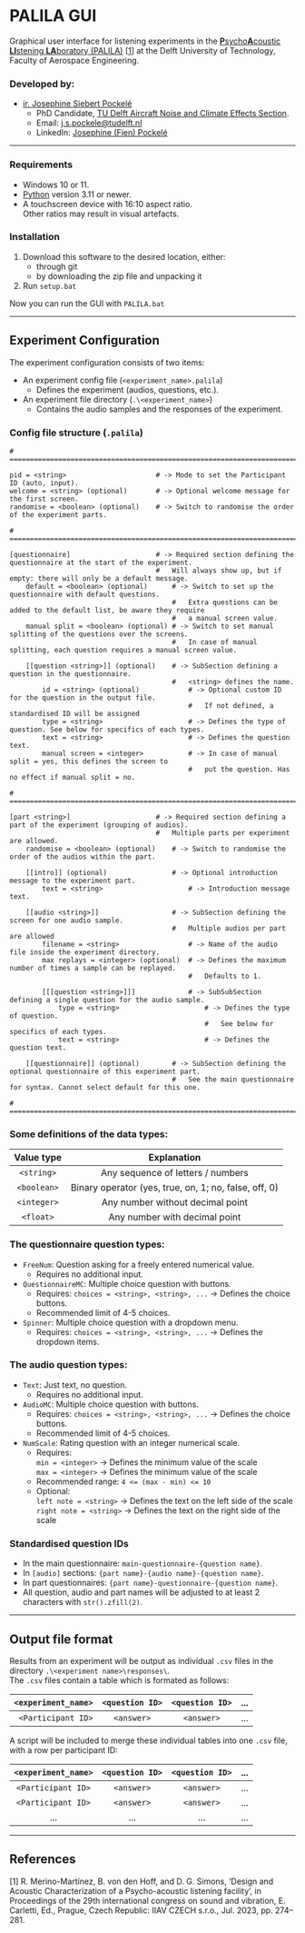 # PALILA GUI

Graphical user interface for listening experiments in the
[<b><u>P</u></b>sycho<b><u>A</u></b>coustic <b><u>LI</u></b>stening <b><u>LA</u></b>boratory (PALILA)](https://iiav.org/content/archives_icsv_last/2023_icsv29/content/papers/papers/full_paper_274_20230331114441190.pdf)
[[1](#merinomartinez_2023)] at the Delft University of Technology, Faculty of Aerospace Engineering.

### Developed by:
- [ir. Josephine Siebert Pockelé](https://orcid.org/0009-0002-5152-9986)
  - PhD Candidate, [TU Delft Aircraft Noise and Climate Effects Section](https://www.tudelft.nl/lr/organisatie/afdelingen/control-and-operations/aircraft-noise-and-climate-effects-ance).
  - Email: [j.s.pockele@tudelft.nl](mailto:j.s.pockele@tudelft.nl)
  - LinkedIn: [Josephine (Fien) Pockelé](https://www.linkedin.com/in/josephine-pockele)
---
### Requirements
- Windows 10 or 11.
- [Python](https://www.python.org/) version 3.11 or newer.
- A touchscreen device with 16:10 aspect ratio.\
  Other ratios may result in visual artefacts.

### Installation
1. Download this software to the desired location, either:
   - through git
   - by downloading the zip file and unpacking it
2. Run ```setup.bat```

Now you can run the GUI with ```PALILA.bat```

---

## Experiment Configuration
The experiment configuration consists of two items:
- An experiment config file (```<experiment_name>.palila```)
  - Defines the experiment (audios, questions, etc.).
- An experiment file directory (```.\<experiment_name>```)
  - Contains the audio samples and the responses of the experiment.

### Config file structure (```.palila```)
```
# ======================================================================================================================

pid = <string>                      # -> Mode to set the Participant ID (auto, input).
welcome = <string> (optional)       # -> Optional welcome message for the first screen.
randomise = <boolean> (optional)    # -> Switch to randomise the order of the experiment parts.

# ======================================================================================================================

[questionnaire]                     # -> Required section defining the questionnaire at the start of the experiment.
                                    #   Will always show up, but if empty: there will only be a default message.
    default = <boolean> (optional)      # -> Switch to set up the questionnaire with default questions.
                                        #   Extra questions can be added to the default list, be aware they require 
                                        #   a manual screen value.
    manual split = <boolean> (optional) # -> Switch to set manual splitting of the questions over the screens.
                                        #   In case of manual splitting, each question requires a manual screen value.
                                        
    [[question <string>]] (optional)    # -> SubSection defining a question in the questionnaire. 
                                        #   <string> defines the name.
        id = <string> (optional)            # -> Optional custom ID for the question in the output file.
                                            #   If not defined, a standardised ID will be assigned
        type = <string>                     # -> Defines the type of question. See below for specifics of each types.
        text = <string>                     # -> Defines the question text.
        manual screen = <integer>           # -> In case of manual split = yes, this defines the screen to 
                                            #   put the question. Has no effect if manual split = no.

# ======================================================================================================================
        
[part <string>]                     # -> Required section defining a part of the experiment (grouping of audios).
                                    #   Multiple parts per experiment are allowed.
    randomise = <boolean> (optional)    # -> Switch to randomise the order of the audios within the part.
    
    [[intro]] (optional)                # -> Optional introduction message to the experiment part.
        text = <string>                     # -> Introduction message text.
    
    [[audio <string>]]                  # -> SubSection defining the screen for one audio sample.
                                        #   Multiple audios per part are allowed
        filename = <string>                 # -> Name of the audio file inside the experiment directory.
        max replays = <integer> (optional)  # -> Defines the maximum number of times a sample can be replayed.
                                            #   Defaults to 1.
                                            
        [[[question <string>]]]             # -> SubSubSection defining a single question for the audio sample.
            type = <string>                     # -> Defines the type of question. 
                                                #   See below for specifics of each types.
            text = <string>                     # -> Defines the question text.
            
    [[questionnaire]] (optional)        # -> SubSection defining the optional questionnaire of this experiment part.
                                        #   See the main questionnaire for syntax. Cannot select default for this one.

# ======================================================================================================================
```


### Some definitions of the data types:
|   Value type    |                      Explanation                      |
|:---------------:|:-----------------------------------------------------:|
| ```<string>```  |           Any sequence of letters / numbers           |
| ```<boolean>``` | Binary operator (yes, true, on, 1; no, false, off, 0) |
| ```<integer>``` |           Any number without decimal point            |
|  ```<float>```  |             Any number with decimal point             |


### The questionnaire question types:
- ```FreeNum```: Question asking for a freely entered numerical value.
  - Requires no additional input.
- ```QuestionnaireMC```: Multiple choice question with buttons.
  - Requires: ```choices = <string>, <string>, ...``` -> Defines the choice buttons.
  - Recommended limit of 4-5 choices.
- ```Spinner```: Multiple choice question with a dropdown menu.
  - Requires: ```choices = <string>, <string>, ...``` -> Defines the dropdown items.

### The audio question types:
- ```Text```: Just text, no question.
  - Requires no additional input.
- ```AudioMC```: Multiple choice question with buttons.
  - Requires: ```choices = <string>, <string>, ...``` -> Defines the choice buttons.
  - Recommended limit of 4-5 choices.
- ```NumScale```: Rating question with an integer numerical scale.
  - Requires:\
    ```min = <integer>``` -> Defines the minimum value of the scale\
    ```max = <integer>``` -> Defines the minimum value of the scale
  - Recommended range: ```4 <= (max - min) <= 10```
  - Optional:\
    ```left note = <string>``` -> Defines the text on the left side of the scale\
    ```right note = <string>``` -> Defines the text on the right side of the scale

### Standardised question IDs
- In the main questionnaire: ```main-questionnaire-{question name}```.
- In ```[audio]``` sections: ```{part name}-{audio name}-{question name}```.
- In part questionnaires: ```{part name}-questionnaire-{question name}```.
- All question, audio and part names will be adjusted to at least 2 characters with ```str().zfill(2)```.

---
## Output file format
Results from an experiment will be output as individual ```.csv``` files in the directory ```.\<experiment name>\responses\```.\
The ```.csv``` files contain a table which is formated as follows:

| ```<experiment_name>``` | ```<question ID>``` | ```<question ID>``` | ... |
|------------------------:|:-------------------:|:-------------------:|-----|
|  ```<Participant ID>``` |   ```<answer>```    |  ``` <answer> ```   | ... |

A script will be included to merge these individual tables into one ```.csv``` file, with a row per participant ID:

| ```<experiment_name>``` | ```<question ID>``` | ```<question ID>``` | ... |
|:-----------------------:|:-------------------:|:-------------------:|-----|
| ```<Participant ID>```  |   ```<answer>```    |  ``` <answer> ```   | ... |
| ```<Participant ID>```  |   ```<answer>```    |  ``` <answer> ```   | ... |
|           ...           |         ...         |         ...         | ... |

[//]: # (---)

[//]: # (## Publications using this code)

---
## References
<a id="merinomartinez_2023"> [1] R. Merino-Martínez, B. von den Hoff, and D. G. Simons, ‘Design and Acoustic Characterization of a Psycho-acoustic listening facility’, in Proceedings of the 29th international congress on sound and vibration, E. Carletti, Ed., Prague, Czech Republic: IIAV CZECH s.r.o., Jul. 2023, pp. 274–281.</a>

